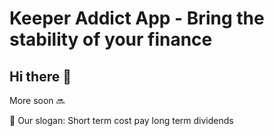 # Keeper Addict App - Bring the stability of your finance

## Hi there 👋

More soon 🔜

🍿 Our slogan: Short term cost pay long term dividends
